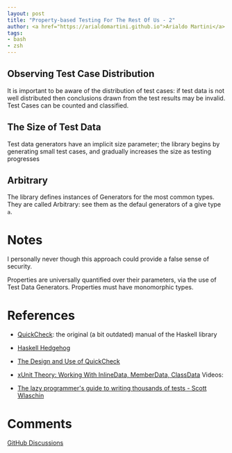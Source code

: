 ```yaml
---
layout: post
title: "Property-based Testing For The Rest Of Us - 2"
author: <a href="https://arialdomartini.github.io">Arialdo Martini</a>
tags:
- bash
- zsh
---
```


## Observing Test Case Distribution
It is important to be aware of the distribution of test cases: if test data is not well distributed then conclusions drawn from the test results may be invalid.
Test Cases can be counted and classified.



## The Size of Test Data
Test data generators have an implicit size parameter; the library begins by generating small test cases, and gradually increases the size as testing progresses

## Arbitrary
The library defines instances of Generators for the most common types. They are called Arbitrary: see them as the defaul generators of a give type `a`.


# Notes


I personally never though this approach could provide a false sense of security. 

Properties are universally quantified over their parameters, via the use of Test Data Generators.
Properties must have monomorphic types.


# References
* [QuickCheck][quickcheck]: the original (a bit outdated) manual of the Haskell library
* [Haskell Hedgehog][haskell-hedgehog]
* [The Design and Use of QuickCheck][design-and-use-of-quickcheck]
* [xUnit Theory: Working With InlineData, MemberData, ClassData][xunit-theory]
Videos:

* [The lazy programmer's guide to writing thousands of tests - Scott Wlaschin][lazy-programmer]


# Comments

[GitHub Discussions](https://github.com/arialdomartini/arialdomartini.github.io/discussions/xxx)

[quickcheck]: https://www.cse.chalmers.se/~rjmh/QuickCheck/manual.html
[haskell-hedgehog]: https://github.com/hedgehogqa/haskell-hedgehog
[design-and-use-of-quickcheck]: https://begriffs.com/posts/2017-01-14-design-use-quickcheck.html

[lazy-programmer]: https://www.youtube.com/watch?v=IYzDFHx6QPY
[xunit-theory]: https://hamidmosalla.com/2017/02/25/xunit-theory-working-with-inlinedata-memberdata-classdata/ 
